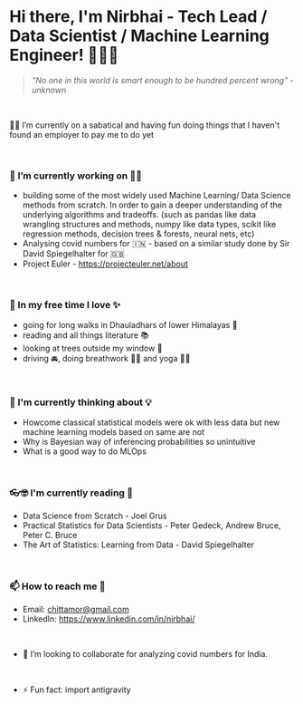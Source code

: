 <!--
**Nirbhai/Nirbhai** is a ✨ _special_ ✨ repository because its `README.md` (this file) appears on your GitHub profile.

Here are some ideas to get you started:

- 🔭 I’m currently working on ...
- 🌱 I’m currently learning ...
- 👯 I’m looking to collaborate on ...
- 🤔 I’m looking for help with ...
- 💬 Ask me about ...
- 📫 How to reach me: ...
- 😄 Pronouns: ...
- ⚡ Fun fact: ...
-->

# Hi there, I'm Nirbhai - Tech Lead / Data Scientist / Machine Learning Engineer! 👨🏻‍💻
> _"No one in this world is smart enough to be hundred percent wrong" - unknown_

<br />

🤸‍♂️ I’m currently on a sabatical and having fun doing things that I haven't found an employer to pay me to do yet

<br />

### 🔭 I’m currently working on ☝🏻 
  * building some of the most widely used Machine Learning/ Data Science methods from scratch. In order to gain a deeper understanding of the underlying algorithms and tradeoffs. (such as pandas like data wrangling structures and methods, numpy like data types, scikit like regression methods, decision trees & forests, neural nets, etc)
  * Analysing covid numbers for 🇮🇳 - based on a similar study done by Sir David Spiegelhalter for 🇬🇧
  * Project Euler - https://projecteuler.net/about

<br />

### 🌱 In my free time I love ✨
  * going for long walks in Dhauladhars of lower Himalayas 🚶  
  * reading and all things literature 📚
  * looking at trees outside my window 🌲
  * driving 🚘, doing breathwork 😮‍💨 and yoga 🧘‍♂️

<br />

### 🤔 I'm currently thinking about 💡
  * Howcome classical statistical models were ok with less data but new machine learning models based on same are not
  * Why is Bayesian way of inferencing probabilities so unintuitive
  * What is a good way to do MLOps

<br />

### 👓🤓 I'm currently reading 📖
  * Data Science from Scratch - Joel Grus
  * Practical Statistics for Data Scientists - Peter Gedeck, Andrew Bruce, Peter C. Bruce
  * The Art of Statistics: Learning from Data - David Spiegelhalter

<br />

### 📫 How to reach me 💬 
  * Email: chittamor@gmail.com
  * LinkedIn: https://www.linkedin.com/in/nirbhai/

<br />

- 👯 I’m looking to collaborate for analyzing covid numbers for India.

<br />

- ⚡ Fun fact: import antigravity
